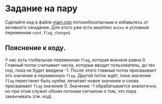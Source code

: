 # Задание на пару
Сделайте код в файле [main.cpp](main.cpp) потокобезопасным и избавьтесь от активного ожидания. Для этого уже есть мьютекс `mutex` и условная переменная `cond_flag_changed`.
## Пояснение к коду.
У нас есть глобальная переменная `flag`, которая вначале равна 0. Главный поток считывает числа, которые вводит пользователь, до тех пор, пока не будет введена -1. После этого главный поток присваивает это значение в переменную `flag`. Другой поток ждёт, пока значение `flag` перестанет быть нулём, печатает новое значение и снова присваивает `flag` значение 0. Значение -1 обрабатывается аналогично, но при этом служит обоим потокам сигналом о том, что пора заканчивать (см. код).
